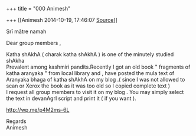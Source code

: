+++
title = "000 Animesh"

+++
[[Animesh	2014-10-19, 17:46:07 [Source](https://groups.google.com/g/samskrita/c/QMRkvEfqhqw)]]



Srī mātre namah

Dear group members ,

Katha shAkhA ( charak katha shAkhA ) is one of the minutely studied shAkha  
Prevalent among kashmiri pandits.Recently I got an old book " fragments of katha aranyaka " from local library and , have posted the mula text of Aranyaka bhaga of katha shAkhA on my blog .( since I was not allowed to scan or Xerox the book as it was too old so I copied complete text )  
I request all group members to visit it on my blog . You may simply select the text in devanAgrI script and print it ( if you want ).

<http://wp.me/p4M2ms-6L>

  
Regards  
Animesh

